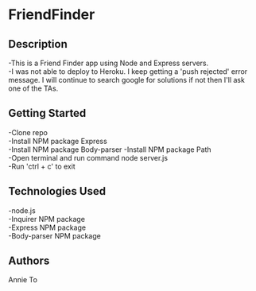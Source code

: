 # FriendFinder

## Description
-This is a Friend Finder app using Node and Express servers.</br>
-I was not able to deploy to Heroku. I keep getting a 'push rejected' error message. I will continue to search google for solutions if not then I'll ask one of the TAs. </br>

## Getting Started
-Clone repo </br>
-Install NPM package Express </br>
-Install NPM package Body-parser </bra>
-Install NPM package Path </br>
-Open terminal and run command node server.js </br>
-Run 'ctrl + c' to exit </br>

## Technologies Used
-node.js </br>
-Inquirer NPM package </br>
-Express NPM package </br>
-Body-parser NPM package </br>

## Authors
Annie To
